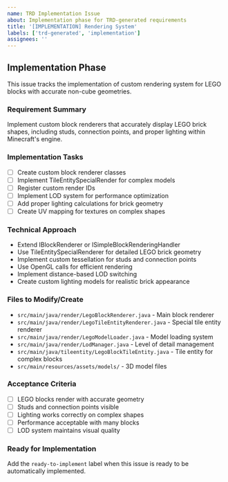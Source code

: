 ```yaml
---
name: TRD Implementation Issue
about: Implementation phase for TRD-generated requirements
title: '[IMPLEMENTATION] Rendering System'
labels: ['trd-generated', 'implementation']
assignees: ''
---
```


## Implementation Phase

This issue tracks the implementation of custom rendering system for LEGO blocks with accurate non-cube geometries.

### Requirement Summary
Implement custom block renderers that accurately display LEGO brick shapes, including studs, connection points, and proper lighting within Minecraft's engine.

### Implementation Tasks
- [ ] Create custom block renderer classes
- [ ] Implement TileEntitySpecialRender for complex models
- [ ] Register custom render IDs
- [ ] Implement LOD system for performance optimization
- [ ] Add proper lighting calculations for brick geometry
- [ ] Create UV mapping for textures on complex shapes

### Technical Approach
- Extend IBlockRenderer or ISimpleBlockRenderingHandler
- Use TileEntitySpecialRenderer for detailed LEGO brick geometry
- Implement custom tessellation for studs and connection points
- Use OpenGL calls for efficient rendering
- Implement distance-based LOD switching
- Create custom lighting models for realistic brick appearance

### Files to Modify/Create
- `src/main/java/render/LegoBlockRenderer.java` - Main block renderer
- `src/main/java/render/LegoTileEntityRenderer.java` - Special tile entity renderer
- `src/main/java/render/LegoModelLoader.java` - Model loading system
- `src/main/java/render/LodManager.java` - Level of detail management
- `src/main/java/tileentity/LegoBlockTileEntity.java` - Tile entity for complex blocks
- `src/main/resources/assets/models/` - 3D model files

### Acceptance Criteria
- [ ] LEGO blocks render with accurate geometry
- [ ] Studs and connection points visible
- [ ] Lighting works correctly on complex shapes
- [ ] Performance acceptable with many blocks
- [ ] LOD system maintains visual quality

### Ready for Implementation
Add the `ready-to-implement` label when this issue is ready to be automatically implemented.